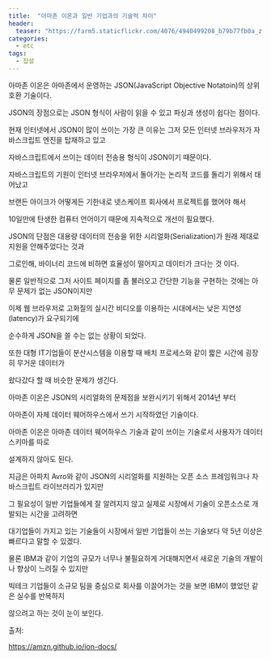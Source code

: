```yaml
---
title:  "아마존 이온과 일반 기업과의 기술력 차이"
header:
  teaser: "https://farm5.staticflickr.com/4076/4940499208_b79b77fb0a_z.jpg"
categories: 
  - etc
tags:
  - 잡설
---
```

  
  아마존 이온은 아마존에서 운영하는 JSON(JavaScript Objective Notatoin)의 상위호환 기술이다.
  
  JSON의 장점으로는 JSON 형식이 사람이 읽을 수 있고 파싱과 생성이 쉽다는 점이다.
  
  현재 인터넷에서 JSON이 많이 쓰이는 가장 큰 이유는 그저 모든 인터넷 브라우저가 자바스크립트 엔진을 탑재하고 있고
  
  자바스크립트에서 쓰이는 데이터 전송용 형식이 JSON이기 때문이다.
  
  자바스크립트의 기원이 인터넷 브라우저에서 돌아가는 논리적 코드를 돌리기 위해서 태어났고
  
  브랜든 아이크가 어떻게든 기한내로 넷스케이프 회사에서 프로젝트를 했어야 해서
  
  10일만에 탄생한 컴퓨터 언어이기 때문에 지속적으로 개선이 필요했다.
  
  JSON의 단점은 대용량 데이터의 전송을 위한 시리얼화(Serialization)가 원래 제대로 지원을 안해주었다는 것과
  
  그로인해, 바이너리 코드에 비하면 효율성이 떨어지고 데이터가 크다는 것 이다.
  
  물론 일반적으로 그저 사이트 페이지를 좀 불러오고 간단한 기능을 구현하는 것에는 아무 문제가 없는 JSON이지만
  
  이제 웹 브라우저로 고화질의 실시간 비디오를 이용하는 시대에서는 낮은 지연성(latency)가 요구되기에
  
  순수하게 JSON을 쓸 수는 없는 상황이 되었다.
  
  또한 대형 IT기업들이 분산시스템을 이용할 때 배치 프로세스와 같이 짧은 시간에 굉장히 무거운 데이터가
  
  왔다갔다 할 때 비슷한 문제가 생긴다.
  
  아마존 이온은 JSON의 시리얼화의 문제점을 보완시키기 위해서 2014년 부터
  
  아마존이 자체 데이터 웨어하우스에서 쓰기 시작하였던 기술이다.
  
  아마존 이온은 아마존 데이터 웨어하우스 기술과 같이 쓰이는 기술로서 사용자가 데이터 스키마를 따로
  
  설계하지 않아도 된다.
  
  지금은 아파치 Avro와 같이 JSON의 시리얼화를 지원하는 오픈 소스 프레임워크나 자바스크립트 라이브러리가 있지만
  
  그 필요성이 일반 기업들에게 잘 알려지지 않고 실제로 시장에서 기술이 오픈소스로 개발되는 시간을 고려하면
  
  대기업들이 가지고 있는 기술들이 시장에서 일반 기업들이 쓰는 기술보다 약 5년 이상은 빠르다고 말할 수 있겠다.
  
  물론 IBM과 같이 기업의 규모가 너무나 불필요하게 거대해지면서 새로운 기술의 개발이나 향상이 느려질 수 있지만
  
  빅테크 기업들이 소규모 팀을 중심으로 회사를 이끌어가는 것을 보면 IBM이 했었던 같은 실수를 반복하지
  
  않으려고 하는 것이 눈이 보인다.
  
  
 
 
출처: 

https://amzn.github.io/ion-docs/